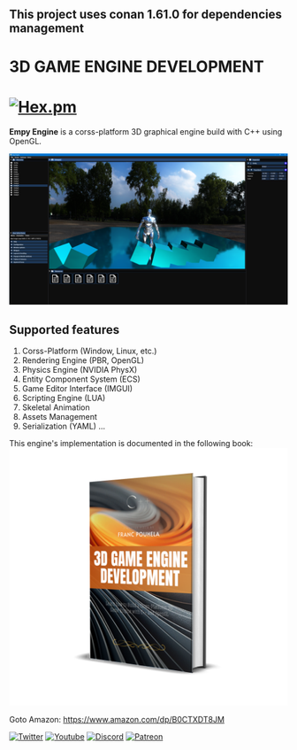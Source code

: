 ## This project uses conan 1.61.0 for dependencies management
# 3D GAME ENGINE DEVELOPMENT

# [![Hex.pm](https://img.shields.io/hexpm/l/plug?color=orange&logo=madsycode&logoColor=red&style=plastic)](https://github.com/Madsycode/orbit-dev/blob/2a7f85551977d0d1274db3fe6cd2da9020d23541/LICENSE)
**Empy Engine** is a corss-platform 3D graphical engine build with C++ using OpenGL.

![Preview](https://github.com/Madsycode/book-empy-engine/blob/master/preview.png)

## Supported features
1. Corss-Platform (Window, Linux, etc.)
2. Rendering Engine (PBR, OpenGL)
3. Physics Engine (NVIDIA PhysX)
4. Entity Component System (ECS)
6. Game Editor Interface (IMGUI)
5. Scripting Engine (LUA)
7. Skeletal Animation
9. Assets Management
8. Serialization (YAML)
...

This engine's implementation is documented in the following book: 
![Preview](https://github.com/Madsycode/book-empy-engine/blob/master/book.png)

Goto Amazon: https://www.amazon.com/dp/B0CTXDT8JM

[![Twitter](https://img.shields.io/badge/madsycode--blue.svg?style=social&logo=Twitter)](https://twitter.com/MadsyCode)
[![Youtube](https://img.shields.io/badge/madsycode--red.svg?style=social&logo=youtube)](https://www.youtube.com/c/madsycode)
[![Discord](https://img.shields.io/badge/madsycode%20--blue.svg?style=social&logo=Discord)](https://discord.gg/pfr5tzEh)
[![Patreon](https://img.shields.io/badge/madsycode--green.svg?style=social&logo=Patreon)](https://www.patreon.com/madsycode)
